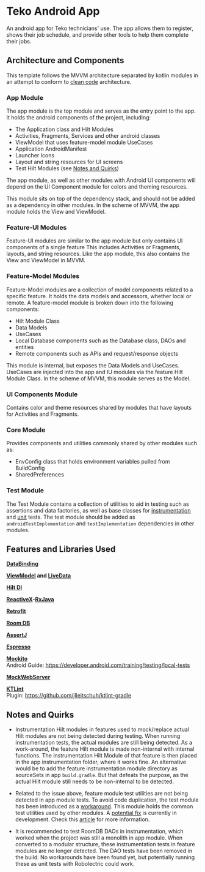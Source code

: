 # Teko Android App

An android app for Teko technicians' use. The app allows them to register, shows their job schedule, and provide other
tools to help them complete their jobs.


## Architecture and Components

This template follows the MVVM architecture separated by kotlin modules in an attempt to conform to
[clean code](https://www.oncehub.com/blog/explaining-clean-architecture) architecture.

### App Module

The app module is the top module and serves as the entry point to the app. It holds the android components of the 
project, including:
* The Application class and Hilt Modules
* Activities, Fragments, Services and other android classes
* ViewModel that uses feature-model module UseCases
* Application AndroidManifest
* Launcher Icons
* Layout and string resources for UI screens
* Test Hilt Modules (see [Notes and Quirks](#notes-and-quirks))

The app module, as well as other modules with Android UI components will depend on the UI Component module for colors
and theming resources.

This module sits on top of the dependency stack, and should not be added as a dependency in other modules. In the
scheme of MVVM, the app module holds the View and ViewModel.

### Feature-UI Modules

Feature-UI modules are similar to the app module but only contains UI components of a single feature This includes
Activities or Fragments, layouts, and string resources. Like the app module, this also contains the View and ViewModel
in MVVM.

### Feature-Model Modules

Feature-Model modules are a collection of model components related to a specific feature. It holds the data models and
accessors, whether local or remote. A feature-model module is broken down into the following components:
* Hilt Module Class
* Data Models
* UseCases
* Local Database components such as the Database class, DAOs and entities
* Remote components such as APIs and request/response objects

This module is internal, but exposes the Data Models and UseCases. UseCases are injected into the app and IU
modules via the feature Hilt Module Class. In the scheme of MVVM, this module serves as the Model.

### UI Components Module

Contains color and theme resources shared by modules that have layouts for Activities and Fragments.

### Core Module

Provides components and utilities commonly shared by other modules such as:
* EnvConfig class that holds environment variables pulled from BuildConfig
* SharedPreferences

### Test Module

The Test Module contains a collection of utilities to aid in testing such as assertions and data factories, as well as
base classes for [instrumentation](test/src/main/java/ph/teko/app/test/base/BaseInstrumentationTest.kt) and
[unit](test/src/main/java/ph/teko/app/test/base/BaseUnitTest.kt) tests. The test module should be added as
`androidTestImplementation` and `testImplementation` dependencies in other modules.


## Features and Libraries Used

**[DataBinding](https://developer.android.com/topic/libraries/data-binding)**

**[ViewModel](https://developer.android.com/topic/libraries/architecture/viewmodel)
and [LiveData](https://developer.android.com/topic/libraries/architecture/livedata)**

**[Hilt DI](https://developer.android.com/training/dependency-injection/hilt-android)**

**[ReactiveX](https://reactivex.io/)-[RxJava](https://github.com/ReactiveX/RxJava)**

**[Retrofit](https://square.github.io/retrofit/)**

**[Room DB](https://developer.android.com/training/data-storage/room)**

**[AssertJ](https://assertj.github.io/doc)**

**[Espresso](https://developer.android.com/topic/libraries/architecture/viewmodel)**

**[Mockito](https://site.mockito.org/)**\
Android Guide: https://developer.android.com/training/testing/local-tests

**[MockWebServer](https://github.com/square/okhttp/tree/master/mockwebserver)**

**[KTLint](https://ktlint.github.io)**\
Plugin: https://github.com/jlleitschuh/ktlint-gradle


## Notes and Quirks

* Instrumentation Hilt modules in features used to mock/replace actual Hilt modules are not being detected during
testing. When running instrumentation tests, the actual modules are still being detected. As a work-around, the
feature Hilt module is made non-internal with internal functions. The instrumentation Hilt Module of that feature is
then placed in the app instrumentation folder, where it works fine. An alternative would be to add the feature
instrumentation module directory as sourceSets in app `build.gradle`. But that defeats the purpose, as the actual
Hilt module still needs to be non-internal to be detected.

* Related to the issue above, feature module test utilities are not being detected in app module tests. To avoid code
duplication, the test module has been introduced as a [workaround](https://treatwell.engineering/mock-factory-for-android-testing-in-multi-module-system-7654f45808be).
This module holds the common test utilities used by other modules. A [potential fix](https://issuetracker.google.com/issues/139438142)
is currently in development. Check this [article](http://michaelevans.org/blog/2019/09/21/stop-repeating-yourself-sharing-test-code-across-android-modules/)
for more information.

* It is recommended to test RoomDB DAOs in instrumentation, which worked when the project was still a monolith in
app module. When converted to a modular structure, these instrumentation tests in feature modules are no longer
detected. The DAO tests have been removed in the build. No workarounds have been found yet, but potentially running
these as unit tests with Robolectric could work.

